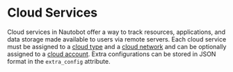# Cloud Services

Cloud services in Nautobot offer a way to track resources, applications, and data storage made available to users via remote servers. Each cloud service must be assigned to a [cloud type](./cloudtype.md) and a [cloud network](./cloudnetwork.md) and can be optionally assigned to a [cloud account](./cloudaccount.md). Extra configurations can be stored in JSON format in the `extra_config` attribute.
